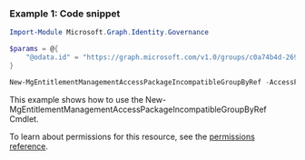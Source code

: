 ### Example 1: Code snippet

```powershellImport-Module Microsoft.Graph.Identity.Governance

$params = @{
	"@odata.id" = "https://graph.microsoft.com/v1.0/groups/c0a74b4d-2694-4d5d-a964-1bee4ff0aaf2"
}

New-MgEntitlementManagementAccessPackageIncompatibleGroupByRef -AccessPackageId $accessPackageId -BodyParameter $params
```
This example shows how to use the New-MgEntitlementManagementAccessPackageIncompatibleGroupByRef Cmdlet.
To learn about permissions for this resource, see the [permissions reference](/graph/permissions-reference).

